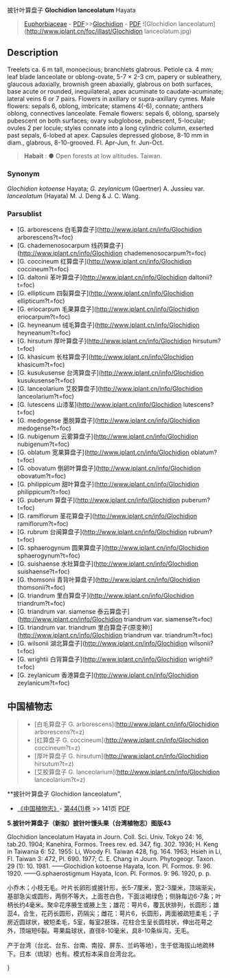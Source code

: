披针叶算盘子  **Glochidion lanceolatum** Hayata

> [Euphorbiaceae](http://www.iplant.cn/info/Euphorbiaceae?t=foc) - [PDF](http://www.iplant.cn/foc/pdf/Euphorbiaceae.pdf)>>[Glochidion](http://www.iplant.cn/info/Glochidion?t=foc) - [PDF](http://www.iplant.cn/foc/pdf/Glochidion.pdf)
![Glochidion lanceolatum](http://www.iplant.cn/foc/illast/Glochidion lanceolatum.jpg)

## Description

Treelets ca. 6 m tall, monoecious; branchlets glabrous. Petiole ca. 4 mm; leaf blade lanceolate or oblong-ovate, 5-7 × 2-3 cm, papery or subleathery, glaucous adaxially, brownish green abaxially, glabrous on both surfaces, base acute or rounded, inequilateral, apex acuminate to caudate-acuminate; lateral veins 6 or 7 pairs. Flowers in axillary or supra-axillary cymes. Male flowers: sepals 6, oblong, imbricate; stamens 4(-6), connate; anthers oblong, connectives lanceolate. Female flowers: sepals 6, oblong, sparsely pubescent on both surfaces; ovary subglobose, pubescent, 5-locular; ovules 2 per locule; styles connate into a long cylindric column, exserted past sepals, 6-lobed at apex. Capsules depressed globose, 8-10 mm in diam., glabrous, 8-10-grooved. Fl. Apr-Jun, fr. Jun-Oct.

> **Habait** : 
>●  Open forests at low altitudes. Taiwan.

### Synonym
*Glochidion kotoense* Hayata; *G. zeylanicum* (Gaertner) A. Jussieu var. *lanceolatum* (Hayata) M. J. Deng & J. C. Wang.

### Parsublist

* [G.  arborescens  白毛算盘子](http://www.iplant.cn/info/Glochidion arborescens?t=foc)
* [G.  chademenosocarpum  线药算盘子](http://www.iplant.cn/info/Glochidion chademenosocarpum?t=foc)
* [G.  coccineum  红算盘子](http://www.iplant.cn/info/Glochidion coccineum?t=foc)
* [G.  daltonii  革叶算盘子](http://www.iplant.cn/info/Glochidion daltonii?t=foc)
* [G.  ellipticum  四裂算盘子](http://www.iplant.cn/info/Glochidion ellipticum?t=foc)
* [G.  eriocarpum  毛果算盘子](http://www.iplant.cn/info/Glochidion eriocarpum?t=foc)
* [G.  heyneanum  绒毛算盘子](http://www.iplant.cn/info/Glochidion heyneanum?t=foc)
* [G.  hirsutum  厚叶算盘子](http://www.iplant.cn/info/Glochidion hirsutum?t=foc)
* [G.  khasicum  长柱算盘子](http://www.iplant.cn/info/Glochidion khasicum?t=foc)
* [G.  kusukusense  台湾算盘子](http://www.iplant.cn/info/Glochidion kusukusense?t=foc)
* [G.  lanceolarium  艾胶算盘子](http://www.iplant.cn/info/Glochidion lanceolarium?t=foc)
* [G.  lutescens  山漆茎](http://www.iplant.cn/info/Glochidion lutescens?t=foc)
* [G.  medogense  墨脱算盘子](http://www.iplant.cn/info/Glochidion medogense?t=foc)
* [G.  nubigenum  云雾算盘子](http://www.iplant.cn/info/Glochidion nubigenum?t=foc)
* [G.  oblatum  宽果算盘子](http://www.iplant.cn/info/Glochidion oblatum?t=foc)
* [G.  obovatum  倒卵叶算盘子](http://www.iplant.cn/info/Glochidion obovatum?t=foc)
* [G.  philippicum  甜叶算盘子](http://www.iplant.cn/info/Glochidion philippicum?t=foc)
* [G.  puberum  算盘子](http://www.iplant.cn/info/Glochidion puberum?t=foc)
* [G.  ramiflorum  茎花算盘子](http://www.iplant.cn/info/Glochidion ramiflorum?t=foc)
* [G.  rubrum  台闽算盘子](http://www.iplant.cn/info/Glochidion rubrum?t=foc)
* [G.  sphaerogynum  圆果算盘子](http://www.iplant.cn/info/Glochidion sphaerogynum?t=foc)
* [G.  suishaense  水社算盘子](http://www.iplant.cn/info/Glochidion suishaense?t=foc)
* [G.  thomsonii  青背叶算盘子](http://www.iplant.cn/info/Glochidion thomsonii?t=foc)
* [G.  triandrum  里白算盘子](http://www.iplant.cn/info/Glochidion triandrum?t=foc)
* [G.  triandrum var. siamense  泰云算盘子](http://www.iplant.cn/info/Glochidion triandrum var. siamense?t=foc)
* [G.  triandrum var. triandrum  里白算盘子(原变种)](http://www.iplant.cn/info/Glochidion triandrum var. triandrum?t=foc)
* [G.  wilsonii  湖北算盘子](http://www.iplant.cn/info/Glochidion wilsonii?t=foc)
* [G.  wrightii  白背算盘子](http://www.iplant.cn/info/Glochidion wrightii?t=foc)
* [G.  zeylanicum  香港算盘子](http://www.iplant.cn/info/Glochidion zeylanicum?t=foc)

## 中国植物志

> * [白毛算盘子  G.  arborescens](http://www.iplant.cn/info/Glochidion arborescens?t=z)
> * [红算盘子  G.  coccineum](http://www.iplant.cn/info/Glochidion coccineum?t=z)
> * [厚叶算盘子  G.  hirsutum](http://www.iplant.cn/info/Glochidion hirsutum?t=z)
> * [艾胶算盘子  G.  lanceolarium](http://www.iplant.cn/info/Glochidion lanceolarium?t=z)

**披针叶算盘子 Glochidion lanceolatum",

* [《中国植物志》](http://www.iplant.cn/frps)- [第44(1)卷](http://www.iplant.cn/frps/vol/44(1)) >> 141页 [PDF](http://www.iplant.cn/frps/pdf/44(1)/141a.PDF)

**5.披针叶算盘子（新拟）披针叶馒头果（台湾植物志）图版43**

Glochidion lanceolatum Hayata in Journ. Coll. Sci. Univ. Tokyo 24: 16, tab.20. 1904; Kanehira, Formos. Trees rev. ed. 347, fig. 302. 1936; H. Keng in Taiwania 6: 52. 1955: Li, Woody Fl. Taiwan 428, fig. 164. 1963; Hsieh in Li, Fl. Taiwan 3: 472, Pl. 690. 1977; C. E. Chang in Journ. Phytogeogr. Taxon. 29 (1): 10. 1981. ——Glochidion kotoense Hayata, Icon. Pl. Formos. 9: 96. 1920. ——G.sphaerostigmum Hayata, Icon. Pl. Formos. 9: 96. 1920, p. p.

小乔木；小枝无毛。叶片长卵形或披针形，长5-7厘米，宽2-3厘米，顶端渐尖，基部急尖或圆形，两侧不等大，上面苍白色，下面淡褐绿色；侧脉每边6-7条；叶柄长约4毫米。聚伞花序腋生或腋上生；雄花：萼片6，覆瓦状排列，长圆形；雄蕊4，合生，花药长圆形，药隔尖；雌花：萼片6，长圆形，两面被疏短柔毛；子房近圆球状，被短柔毛，5室，每室2胚珠，花柱合生呈长圆柱状，伸出花萼之外，顶端短6裂。萼果扁球状，直径8-10毫米，具8-10条纵沟，无毛。

产于台湾（台北、台东、台南、南投、屏东、兰屿等地），生于低海拔山地疏林下。日本（琉球）也有。模式标本采自台湾台北。

}